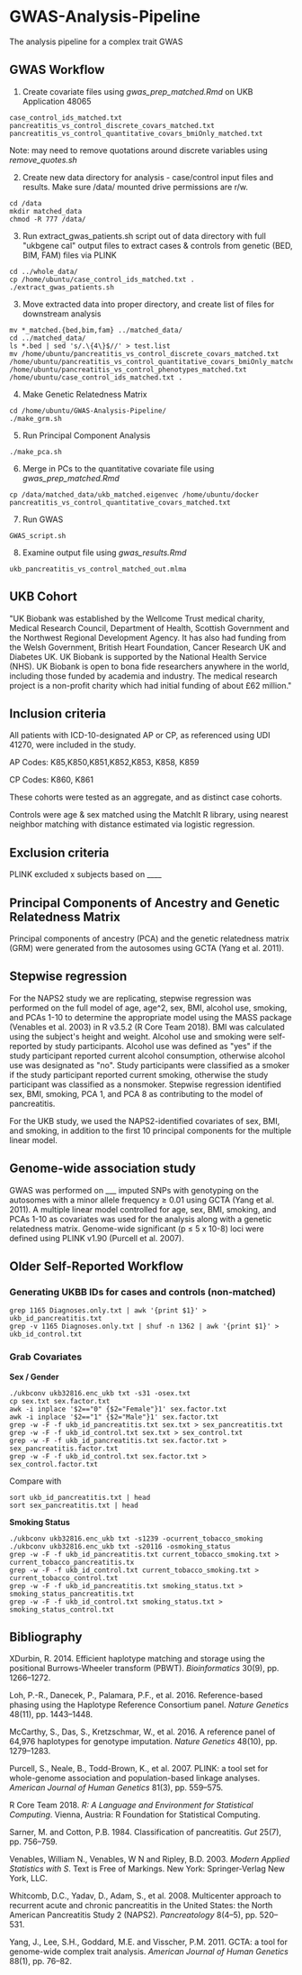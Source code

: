 # GWAS-Analysis-Pipeline
The analysis pipeline for a complex trait GWAS

## GWAS Workflow ##

1. Create covariate files using *gwas_prep_matched.Rmd* on UKB Application 48065
```
case_control_ids_matched.txt
pancreatitis_vs_control_discrete_covars_matched.txt
pancreatitis_vs_control_quantitative_covars_bmiOnly_matched.txt
```
Note: may need to remove quotations around discrete variables using *remove_quotes.sh*

2. Create new data directory for analysis - case/control input files and results. Make sure /data/ mounted drive permissions are r/w.
```
cd /data
mkdir matched_data
chmod -R 777 /data/
```

3. Run extract_gwas_patients.sh script out of data directory with full "ukbgene cal" output files to extract cases & controls from genetic (BED, BIM, FAM) files via PLINK
```
cd ../whole_data/
cp /home/ubuntu/case_control_ids_matched.txt .
./extract_gwas_patients.sh
```

3. Move extracted data into proper directory, and create list of files for downstream analysis
```
mv *_matched.{bed,bim,fam} ../matched_data/
cd ../matched_data/
ls *.bed | sed 's/.\{4\}$//' > test.list
mv /home/ubuntu/pancreatitis_vs_control_discrete_covars_matched.txt /home/ubuntu/pancreatitis_vs_control_quantitative_covars_bmiOnly_matched.txt /home/ubuntu/pancreatitis_vs_control_phenotypes_matched.txt /home/ubuntu/case_control_ids_matched.txt .
```

4. Make Genetic Relatedness Matrix
```
cd /home/ubuntu/GWAS-Analysis-Pipeline/
./make_grm.sh
```

5. Run Principal Component Analysis
```
./make_pca.sh 
```

6. Merge in PCs to the quantitative covariate file using *gwas_prep_matched.Rmd*
```
cp /data/matched_data/ukb_matched.eigenvec /home/ubuntu/docker
pancreatitis_vs_control_quantitative_covars_matched.txt
```

7. Run GWAS
```
GWAS_script.sh
```

8. Examine output file using *gwas_results.Rmd*
```
ukb_pancreatitis_vs_control_matched_out.mlma
```

## UKB Cohort ##

"UK Biobank was established by the Wellcome Trust medical charity, Medical Research Council, Department of Health, Scottish Government and the Northwest Regional Development Agency. It has also had funding from the Welsh Government, British Heart Foundation, Cancer Research UK and Diabetes UK. UK Biobank is supported by the National Health Service (NHS). UK Biobank is open to bona fide researchers anywhere in the world, including those funded by academia and industry.  The medical research project is a non-profit charity which had initial funding of about £62 million."

## Inclusion criteria ##

All patients with ICD-10-designated AP or CP, as referenced using UDI 41270, were included in the study. 

AP Codes: K85,K850,K851,K852,K853, K858, K859

CP Codes: K860, K861

These cohorts were tested as an aggregate, and as distinct case cohorts.

Controls were age & sex matched using the MatchIt R library, using nearest neighbor matching with distance estimated via logistic regression. 

## Exclusion criteria ## 

PLINK excluded x subjects based on ____

## Principal Components of Ancestry and Genetic Relatedness Matrix ##

Principal components of ancestry (PCA) and the genetic relatedness matrix (GRM) were generated from the autosomes using GCTA (Yang et al. 2011).

## Stepwise regression ## 

For the NAPS2 study we are replicating, stepwise regression was performed on the full model of age, age^2, sex, BMI, alcohol use, smoking, and PCAs 1-10 to determine the appropriate model using the MASS package (Venables et al. 2003) in R v3.5.2 (R Core Team 2018). BMI was calculated using the subject's height and weight. Alcohol use and smoking were self-reported by study participants. Alcohol use was defined as "yes" if the study participant reported current alcohol consumption, otherwise alcohol use was designated as "no". Study participants were classified as a smoker if the study participant reported current smoking, otherwise the study participant was classified as a nonsmoker. Stepwise regression identified sex, BMI, smoking, PCA 1, and PCA 8 as contributing to the model of pancreatitis.

For the UKB study, we used the NAPS2-identified covariates of sex, BMI, and smoking, in addition to the first 10 principal components for the multiple linear model. 

## Genome-wide association study ## 

GWAS was performed on ___ imputed SNPs with genotyping on the autosomes with a minor allele frequency ≥ 0.01 using GCTA (Yang et al. 2011). A multiple linear model controlled for age, sex, BMI, smoking, and PCAs 1-10 as covariates was used for the analysis along with a genetic relatedness matrix. Genome-wide significant (p ≤ 5 x 10-8) loci were defined using PLINK v1.90 (Purcell et al. 2007).

## Older Self-Reported Workflow ##

### Generating UKBB IDs for cases and controls (non-matched) ###
```
grep 1165 Diagnoses.only.txt | awk '{print $1}' > ukb_id_pancreatitis.txt
grep -v 1165 Diagnoses.only.txt | shuf -n 1362 | awk '{print $1}' > ukb_id_control.txt
```
### Grab Covariates ###
**Sex / Gender**
```
./ukbconv ukb32816.enc_ukb txt -s31 -osex.txt
cp sex.txt sex.factor.txt
awk -i inplace '$2=="0" {$2="Female"}1' sex.factor.txt 
awk -i inplace '$2=="1" {$2="Male"}1' sex.factor.txt 
grep -w -F -f ukb_id_pancreatitis.txt sex.txt > sex_pancreatitis.txt
grep -w -F -f ukb_id_control.txt sex.txt > sex_control.txt
grep -w -F -f ukb_id_pancreatitis.txt sex.factor.txt > sex_pancreatitis.factor.txt
grep -w -F -f ukb_id_control.txt sex.factor.txt > sex_control.factor.txt
```
Compare with
```
sort ukb_id_pancreatitis.txt | head
sort sex_pancreatitis.txt | head
```
**Smoking Status**
```
./ukbconv ukb32816.enc_ukb txt -s1239 -ocurrent_tobacco_smoking
./ukbconv ukb32816.enc_ukb txt -s20116 -osmoking_status
grep -w -F -f ukb_id_pancreatitis.txt current_tobacco_smoking.txt > current_tobacco_pancreatitis.tx
grep -w -F -f ukb_id_control.txt current_tobacco_smoking.txt > current_tobacco_control.txt
grep -w -F -f ukb_id_pancreatitis.txt smoking_status.txt > smoking_status_pancreatitis.txt
grep -w -F -f ukb_id_control.txt smoking_status.txt > smoking_status_control.txt
```

## Bibliography ## 

XDurbin, R. 2014. Efficient haplotype matching and storage using the positional Burrows-Wheeler transform (PBWT). _Bioinformatics_ 30(9), pp. 1266–1272.

Loh, P.-R., Danecek, P., Palamara, P.F., et al. 2016. Reference-based phasing using the Haplotype Reference Consortium panel. _Nature Genetics_ 48(11), pp. 1443–1448.

McCarthy, S., Das, S., Kretzschmar, W., et al. 2016. A reference panel of 64,976 haplotypes for genotype imputation. _Nature Genetics_ 48(10), pp. 1279–1283.

Purcell, S., Neale, B., Todd-Brown, K., et al. 2007. PLINK: a tool set for whole-genome association and population-based linkage analyses. _American Journal of Human Genetics_ 81(3), pp. 559–575.

R Core Team 2018. _R: A Language and Environment for Statistical Computing_. Vienna, Austria: R Foundation for Statistical Computing.

Sarner, M. and Cotton, P.B. 1984. Classification of pancreatitis. _Gut_ 25(7), pp. 756–759.

Venables, William N., Venables, W N and Ripley, B.D. 2003. _Modern Applied Statistics with S_. Text is Free of Markings. New York: Springer-Verlag New York, LLC.

Whitcomb, D.C., Yadav, D., Adam, S., et al. 2008. Multicenter approach to recurrent acute and chronic pancreatitis in the United States: the North American Pancreatitis Study 2 (NAPS2). _Pancreatology_ 8(4–5), pp. 520–531.

Yang, J., Lee, S.H., Goddard, M.E. and Visscher, P.M. 2011. GCTA: a tool for genome-wide complex trait analysis. _American Journal of Human Genetics_ 88(1), pp. 76–82.
